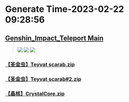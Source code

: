 # Generate Time-2023-02-22 09:28:56

## [Genshin_Impact_Teleport Main](https://github.com/Sam5440/Genshin_Impact_Teleport)

>![](https://komarev.com/ghpvc/?username=done439)
>![](https://komarev.com/ghpvc/?username=done438)
>![](https://komarev.com/ghpvc/?username=done437)

### [【圣金虫】Teyvat scarab.zip](https://raw.githubusercontent.com/Sam5440/Genshin_Impact_Teleport/download/OptimizationCollectionPackage/%5BChinese%5DManualCollectPoint%282022-10-13%29/%E3%80%90%E5%8A%A8%E7%89%A9%E3%80%91Animals/%E3%80%90%E5%9C%A3%E9%87%91%E8%99%AB%E3%80%91Teyvat%20scarab.zip)

### [【圣金虫】Teyvat scarab#2.zip](https://raw.githubusercontent.com/Sam5440/Genshin_Impact_Teleport/download/OptimizationCollectionPackage/%5BChinese%5DManualCollectPoint%282022-10-13%29/%E3%80%90%E5%8A%A8%E7%89%A9%E3%80%91Animals/%E3%80%90%E5%9C%A3%E9%87%91%E8%99%AB%E3%80%91Teyvat%20scarab%232.zip)

### [【晶核】CrystalCore.zip](https://raw.githubusercontent.com/Sam5440/Genshin_Impact_Teleport/download/OptimizationCollectionPackage/%5BChinese%5DManualCollectPoint%282022-10-13%29/%E3%80%90%E5%8A%A8%E7%89%A9%E3%80%91Animals/%E3%80%90%E6%99%B6%E6%A0%B8%E3%80%91CrystalCore.zip)

